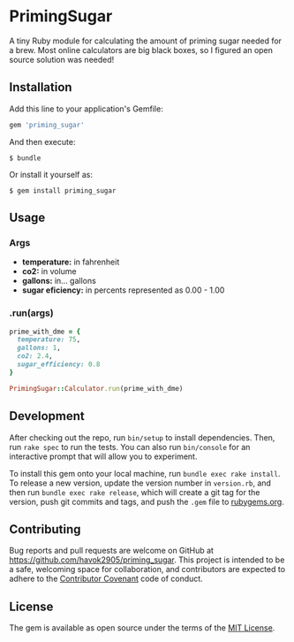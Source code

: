 # PrimingSugar

A tiny Ruby module for calculating the amount of priming sugar
needed for a brew. Most online calculators are big black boxes,
so I figured an open source solution was needed!

## Installation

Add this line to your application's Gemfile:

```ruby
gem 'priming_sugar'
```

And then execute:

    $ bundle

Or install it yourself as:

    $ gem install priming_sugar

## Usage

### Args

- **temperature:** in fahrenheit
- **co2:** in volume
- **gallons:** in... gallons
- **sugar eficiency:** in percents represented as 0.00 - 1.00

### .run(args)

```ruby
prime_with_dme = {
  temperature: 75,
  gallons: 1,
  co2: 2.4,
  sugar_efficiency: 0.8
}

PrimingSugar::Calculator.run(prime_with_dme)
```

## Development

After checking out the repo, run `bin/setup` to install dependencies. Then, run `rake spec` to run the tests. You can also run `bin/console` for an interactive prompt that will allow you to experiment.

To install this gem onto your local machine, run `bundle exec rake install`. To release a new version, update the version number in `version.rb`, and then run `bundle exec rake release`, which will create a git tag for the version, push git commits and tags, and push the `.gem` file to [rubygems.org](https://rubygems.org).

## Contributing

Bug reports and pull requests are welcome on GitHub at https://github.com/havok2905/priming_sugar. This project is intended to be a safe, welcoming space for collaboration, and contributors are expected to adhere to the [Contributor Covenant](contributor-covenant.org) code of conduct.


## License

The gem is available as open source under the terms of the [MIT License](http://opensource.org/licenses/MIT).
